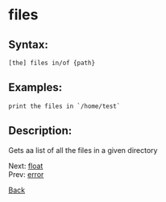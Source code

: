 # files

## Syntax:
`[the] files in/of {path}`

## Examples:
``print the files in `/home/test` ``

## Description:
Gets aa list of all the files in a given directory

Next: [float](float.md)  
Prev: [error](error.md)

[Back](../../README.md)

